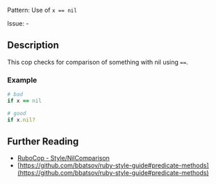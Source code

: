 Pattern: Use of `x == nil`

Issue: -

## Description

This cop checks for comparison of something with nil using `==`.

### Example

```ruby
# bad
if x == nil

# good
if x.nil?
```

## Further Reading

* [RuboCop - Style/NilComparison](https://rubocop.readthedocs.io/en/latest/cops_style/#stylenilcomparison)
* [https://github.com/bbatsov/ruby-style-guide#predicate-methods](https://github.com/bbatsov/ruby-style-guide#predicate-methods)
